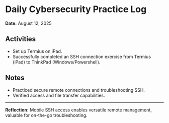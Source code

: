 # Daily Cybersecurity Practice Log
**Date:** August 12, 2025

## Activities
- Set up Termius on iPad.
- Successfully completed an SSH connection exercise from Termius (iPad) to ThinkPad (Windows/Powershell).

## Notes
- Practiced secure remote connections and troubleshooting SSH.
- Verified access and file transfer capabilities.

---

**Reflection:** Mobile SSH access enables versatile remote management, valuable for on-the-go troubleshooting.